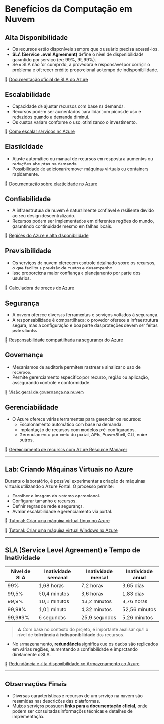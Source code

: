 # Benefícios da Computação em Nuvem

## Alta Disponibilidade

- Os recursos estão disponíveis sempre que o usuário precisa acessá-los.
- **SLA (Service Level Agreement)** define o nível de disponibilidade garantido por serviço (ex: 99%, 99,99%).
- Se o SLA não for cumprido, a provedora é responsável por corrigir o problema e oferecer crédito proporcional ao tempo de indisponibilidade.

🔗 [Documentação oficial de SLA do Azure](https://learn.microsoft.com/pt-br/azure/architecture/framework/resiliency/service-level-agreements)

## Escalabilidade

- Capacidade de ajustar recursos com base na demanda.
- Recursos podem ser aumentados para lidar com picos de uso e reduzidos quando a demanda diminui.
- Os custos variam conforme o uso, otimizando o investimento.

🔗 [Como escalar serviços no Azure](https://learn.microsoft.com/pt-br/azure/architecture/best-practices/auto-scaling)

## Elasticidade

- Ajuste automático ou manual de recursos em resposta a aumentos ou reduções abruptas na demanda.
- Possibilidade de adicionar/remover máquinas virtuais ou containers rapidamente.

🔗 [Documentação sobre elasticidade no Azure](https://learn.microsoft.com/pt-br/azure/architecture/patterns/elastic-scale)

## Confiabilidade

- A infraestrutura de nuvem é naturalmente confiável e resiliente devido ao seu design descentralizado.
- Recursos podem ser implementados em diferentes regiões do mundo, garantindo continuidade mesmo em falhas locais.

🔗 [Regiões do Azure e alta disponibilidade](https://azure.microsoft.com/pt-br/explore/global-infrastructure/geographies/)

## Previsibilidade

- Os serviços de nuvem oferecem controle detalhado sobre os recursos, o que facilita a previsão de custos e desempenho.
- Isso proporciona maior confiança e planejamento por parte dos usuários.

🔗 [Calculadora de preços do Azure](https://azure.microsoft.com/pt-br/pricing/calculator/)

## Segurança

- A nuvem oferece diversas ferramentas e serviços voltados à segurança.
- A responsabilidade é compartilhada: o provedor oferece a infraestrutura segura, mas a configuração e boa parte das proteções devem ser feitas pelo cliente.

🔗 [Responsabilidade compartilhada na segurança do Azure](https://learn.microsoft.com/pt-br/azure/security/fundamentals/shared-responsibility)

## Governança

- Mecanismos de auditoria permitem rastrear e sinalizar o uso de recursos.
- Permite gerenciamento específico por recurso, região ou aplicação, assegurando controle e conformidade.

🔗 [Visão geral de governança na nuvem](https://learn.microsoft.com/pt-br/azure/governance/)

## Gerenciabilidade

- O Azure oferece várias ferramentas para gerenciar os recursos:
  - Escalonamento automático com base na demanda.
  - Implantação de recursos com modelos pré-configurados.
  - Gerenciamento por meio do portal, APIs, PowerShell, CLI, entre outros.

🔗 [Gerenciamento de recursos com Azure Resource Manager](https://learn.microsoft.com/pt-br/azure/azure-resource-manager/management/overview)

---

## Lab: Criando Máquinas Virtuais no Azure

Durante o laboratório, é possível experimentar a criação de máquinas virtuais utilizando o Azure Portal. O processo permite:

- Escolher a imagem do sistema operacional.
- Configurar tamanho e recursos.
- Definir regras de rede e segurança.
- Avaliar escalabilidade e gerenciamento via portal.

🔗 [Tutorial: Criar uma máquina virtual Linux no Azure](https://learn.microsoft.com/pt-br/azure/virtual-machines/linux/quick-create-portal)

🔗 [Tutorial: Criar uma máquina virtual Windows no Azure](https://learn.microsoft.com/pt-br/azure/virtual-machines/windows/quick-create-portal)

---

## SLA (Service Level Agreement) e Tempo de Inatividade

| Nível de SLA | Inatividade semanal | Inatividade mensal | Inatividade anual  |
|--------------|---------------------|---------------------|---------------------|
| 99%          | 1,68 horas          | 7,2 horas           | 3,65 dias           |
| 99,5%        | 50,4 minutos        | 3,6 horas           | 1,83 dias           |
| 99,9%        | 10,1 minutos        | 43,2 minutos        | 8,76 horas          |
| 99,99%       | 1,01 minuto         | 4,32 minutos        | 52,56 minutos       |
| 99,999%      | 6 segundos          | 25,9 segundos       | 5,26 minutos        |

> ⚠️ Com base no contexto do projeto, é importante analisar qual o nível de **tolerância à indisponibilidade** dos recursos.

- No armazenamento, **redundância** significa que os dados são replicados em várias regiões, aumentando a confiabilidade e impactando diretamente o SLA.

🔗 [Redundância e alta disponibilidade no Armazenamento do Azure](https://learn.microsoft.com/pt-br/azure/storage/common/storage-redundancy)

---

## Observações Finais

- Diversas características e recursos de um serviço na nuvem são resumidas nas descrições das plataformas.
- Muitos serviços possuem **links para a documentação oficial**, onde podem ser consultadas informações técnicas e detalhes de implementação.
